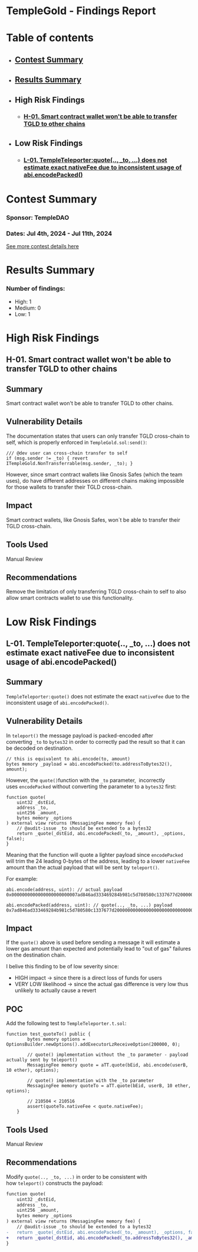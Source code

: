 # TempleGold - Findings Report

# Table of contents
- ## [Contest Summary](#contest-summary)
- ## [Results Summary](#results-summary)
- ## High Risk Findings
    - ### [H-01. Smart contract wallet won't be able to transfer TGLD to other chains](#H-01)

- ## Low Risk Findings
    - ### [L-01. TempleTeleporter:quote(.., _to, ...) does not estimate exact nativeFee due to inconsistent usage of abi.encodePacked()](#L-01)


# <a id='contest-summary'></a>Contest Summary

### Sponsor: TempleDAO

### Dates: Jul 4th, 2024 - Jul 11th, 2024

[See more contest details here](https://codehawks.cyfrin.io/c/2024-07-templegold)

# <a id='results-summary'></a>Results Summary

### Number of findings:
- High: 1
- Medium: 0
- Low: 1


# High Risk Findings

## <a id='H-01'></a>H-01. Smart contract wallet won't be able to transfer TGLD to other chains            



## Summary

Smart contract wallet won't be able to transfer TGLD to other chains.

## Vulnerability Details

The documentation states that users can only transfer TGLD cross-chain to self, which is properly enforced in `TempleGold.sol:send()`:

```Solidity
/// @dev user can cross-chain transfer to self
if (msg.sender != _to) { revert ITempleGold.NonTransferrable(msg.sender, _to); }
```

However, since smart contract wallets like Gnosis Safes (which the team uses), do have different addresses on different chains making impossible for those wallets to transfer their TGLD cross-chain.

## Impact

Smart contract wallets, like Gnosis Safes, won´t be able to transfer their TGLD cross-chain.

## Tools Used

Manual Review

## Recommendations

Remove the limitation of only transferring TGLD cross-chain to self to also allow smart contracts wallet to use this functionality.

    


# Low Risk Findings

## <a id='L-01'></a>L-01. TempleTeleporter:quote(.., _to, ...) does not estimate exact nativeFee due to inconsistent usage of abi.encodePacked()            



## Summary

`TempleTeleporter:quote()` does not estimate the exact `nativeFee` due to the inconsistent usage of `abi.encodePacked()`.

## Vulnerability Details

In `teleport()` the message payload is packed-encoded after converting `_to` to `bytes32` in order to correctly pad the result so that it can be decoded on destination.

```Solidity
// this is equivalent to abi.encode(to, amount)
bytes memory _payload = abi.encodePacked(to.addressToBytes32(), amount);
```

However, the `quote()`function with the `_to` parameter,  incorrectly uses `encodePacked` without converting the parameter to a `bytes32` first:

```Solidity
function quote(
    uint32 _dstEid,
    address _to,
    uint256 _amount,
    bytes memory _options
) external view returns (MessagingFee memory fee) {
    // @audit-issue _to should be extended to a bytes32
    return _quote(_dstEid, abi.encodePacked(_to, _amount), _options, false);
}
```

Meaning that the function will quote a lighter payload since `encodePacked` will trim the 24 leading 0-bytes of the address, leading to a lower `nativeFee` amount than the actual payload that will be sent by `teleport()`.

For example:

```Solidity
abi.encode(address, uint): // actual payload
0x0000000000000000000000007ad846ad333469284b981c5d780580c1337677d20000000000000000000000000000000000000000000000000000000000000016

abi.encodePacked(address, uint): // quote(.., _to, ...) payload
0x7ad846ad333469284b981c5d780580c1337677d20000000000000000000000000000000000000000000000000000000000000016
```

## Impact

If the `quote()` above is used before sending a message it will estimate a lower gas amount than expected and potentially lead to "out of gas" failures on the destination chain.

I belive this finding to be of low severity since:

* HIGH impact -> since there is a direct loss of funds for users&#x20;
* VERY LOW likelihood -> since the actual gas difference is very low thus unlikely to actually cause a revert

## POC

Add the following test to `TempleTeleporter.t.sol`:

```Solidity
function test_quoteTo() public {
        bytes memory options = OptionsBuilder.newOptions().addExecutorLzReceiveOption(200000, 0);

        // quote() implementation without the _to parameter - payload actually sent by teleport()
        MessagingFee memory quote = aTT.quote(bEid, abi.encode(userB, 10 ether), options);

        // quote() implementation with the _to parameter
        MessagingFee memory quoteTo = aTT.quote(bEid, userB, 10 ether, options);

        // 210504 < 210516
        assert(quoteTo.nativeFee < quote.nativeFee);
    }
```

## Tools Used

Manual Review

## Recommendations

Modify `quote(.., _to, ...)` in order to be consistent with how `teleport()` constructs the payload:

```diff
function quote(
    uint32 _dstEid,
    address _to,
    uint256 _amount,
    bytes memory _options
) external view returns (MessagingFee memory fee) {
    // @audit-issue _to should be extended to a bytes32
-   return _quote(_dstEid, abi.encodePacked(_to, _amount), _options, false);
+   return _quote(_dstEid, abi.encodePacked(_to.addressToBytes32(), _amount), _options, false);  
}
```



